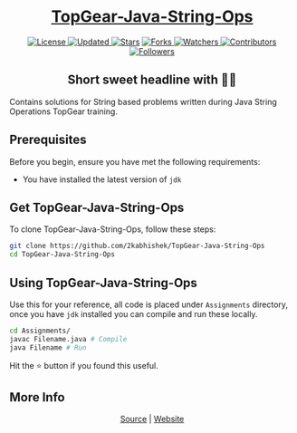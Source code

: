 <div align = "center">

<h1><a href="https://2kabhishek.github.io/TopGear-Java-String-Ops">TopGear-Java-String-Ops</a></h1>

<a href="https://github.com/2KAbhishek/TopGear-Java-String-Ops/blob/master/LICENSE">
<img alt="License" src="https://img.shields.io/github/license/2kabhishek/TopGear-Java-String-Ops?style=plastic&color=white&label=License"> </a>

<a href="https://github.com/2KAbhishek/TopGear-Java-String-Ops/pulse">
<img alt="Updated" src="https://img.shields.io/github/last-commit/2kabhishek/TopGear-Java-String-Ops?style=plastic&color=e30724&label=Updated"> </a>

<a href="https://github.com/2KAbhishek/TopGear-Java-String-Ops/stargazers">
<img alt="Stars" src="https://img.shields.io/github/stars/2kabhishek/TopGear-Java-String-Ops?style=plastic&color=00d451&label=Stars"></a>

<a href="https://github.com/2KAbhishek/TopGear-Java-String-Ops/network/members">
<img alt="Forks" src="https://img.shields.io/github/forks/2kabhishek/TopGear-Java-String-Ops?style=plastic&color=1688f0&label=Forks"> </a>

<a href="https://github.com/2KAbhishek/TopGear-Java-String-Ops/watchers">
<img alt="Watchers" src="https://img.shields.io/github/watchers/2kabhishek/TopGear-Java-String-Ops?style=plastic&color=ff5500&label=Watchers"> </a>

<a href="https://github.com/2KAbhishek/TopGear-Java-String-Ops/graphs/contributors">
<img alt="Contributors" src="https://img.shields.io/github/contributors/2kabhishek/TopGear-Java-String-Ops?style=plastic&color=f0f&label=Contributors"> </a>

<a href="https://github.com/2KAbhishek?tab=followers">
<img alt="Followers" src="https://img.shields.io/github/followers/2kabhishek?color=222&style=plastic&label=Followers"> </a>

<h2>Short sweet headline with 🎇🎉</h2>

</div>

Contains solutions for String based problems written during Java String Operations TopGear training.

## Prerequisites

Before you begin, ensure you have met the following requirements:

- You have installed the latest version of `jdk`

## Get TopGear-Java-String-Ops

To clone TopGear-Java-String-Ops, follow these steps:

```bash
git clone https://github.com/2kabhishek/TopGear-Java-String-Ops
cd TopGear-Java-String-Ops
```

## Using TopGear-Java-String-Ops

Use this for your reference, all code is placed under `Assignments` directory, once you have `jdk` installed you can compile and run these locally.

```bash
cd Assignments/
javac Filename.java # Compile
java Filename # Run
```

Hit the :star: button if you found this useful.

## More Info

<div align="center">

<a href="https://github.com/2KAbhishek/TopGear-Java-String-Ops">Source</a> |
<a href="https://2kabhishek.github.io/TopGear-Java-String-Ops">Website</a>

</div>

